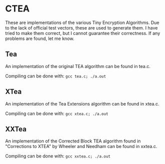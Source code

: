 # CTEA
These are implementations of the various Tiny Encryption Algorithms. Due to the lack of official test vectors, these are used to generate them. I have tried to make them correct, but I cannot guarantee their correctness. If any problems are found, let me know.

## Tea
An implementation of the original TEA algorithm can be found in tea.c. 

Compiling can be done with:
`gcc tea.c; ./a.out`

## XTea
An implementation of the Tea Extensions algorithm can be found in xtea.c. 

Compiling can be done with:
`gcc xtea.c; ./a.out`

## XXTea
An implementation of the Corrected Block TEA algorithm found in "Corrections to XTEA" by Wheeler and Needham can be found in xxtea.c. 

Compiling can be done with:
`gcc xxtea.c; ./a.out`


